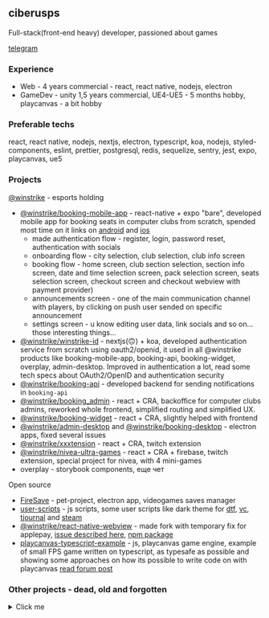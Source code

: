 ## ciberusps

Full-stack(front-end heavy) developer, passioned about games

[telegram](https://t.me/Ciberus)

### Experience

- Web - 4 years commercial - react, react native, nodejs, electron
- GameDev - unity 1,5 years commercial, UE4-UE5 - 5 months hobby, playcanvas - a bit hobby

### Preferable techs

react, react native, nodejs, nextjs, electron, typescript, koa, nodejs, styled-components, eslint, prettier, postgresql, redis, sequelize, sentry, jest, expo, playcanvas, ue5

### Projects

[@winstrike](https://winstrike.gg/) - esports holding

- [@winstrike/booking-mobile-app](https://github.com/winstrike/booking-mobile-app) - react-native + expo "bare", developed mobile app for booking seats in computer clubs from scratch, spended most time on it links on [android](https://play.google.com/store/apps/details?id=gg.winstrike.booking) and [ios](https://apps.apple.com/us/app/id1493178030?platform=iphone)
  - made authentication flow - register, login, password reset, authentication with socials
  - onboarding flow - city selection, club selection, club info screen
  - booking flow - home screen, club section selection, section info screen, date and time selection screen, pack selection screen, seats selection screen, checkout screen and checkout webview with payment provider)
  - announcements screen - one of the main communication channel with players, by clicking on push user sended on specific announcement
  - settings screen - u know editing user data, link socials and so on... those interesting things...
- [@winstrike/winstrike-id](https://github.com/winstrike/winstrike-id) - nextjs(🙃) + koa, developed authentication service from scratch using oauth2/openid, it used in all @winstrike products like booking-mobile-app, booking-api, booking-widget, overplay, admin-desktop. Improved in authentication a lot, read some tech specs about OAuth2/OpenID and authentication security
- [@winstrike/booking-api](https://github.com/winstrike/booking-api) - developed backend for sending notifications in `booking-api`
- [@winstrike/booking_admin](https://github.com/winstrike/booking_admin) - react + CRA, backoffice for computer clubs admins, reworked whole frontend, simplified routing and simplified UX.
- [@winstrike/booking-widget](https://github.com/winstrike/booking-widget) - react + CRA, slightly helped with frontend
- [@winstrike/admin-desktop](https://github.com/winstrike/admin-desktop) and [@winstrike/booking-desktop](https://github.com/winstrike/booking-desktop) - electron apps, fixed several issues
- [@winstrike/xxxtension](https://github.com/winstrike/xxxtension) - react + CRA, twitch extension
- [@winstrike/nivea-ultra-games](https://github.com/winstrike/nivea-ultra-games) - react + CRA + firebase, twitch extension, special project for nivea, with 4 mini-games
- overplay - storybook components, еще чет

Open source

- [FireSave](https://github.com/Ciberusps/FireSave) - pet-project, electron app, videogames saves manager
- [user-scripts](https://github.com/Ciberusps/user-scripts) - js scripts, some user scripts like dark theme for [dtf](https://dtf.ru), [vc](https://vc.ru/), [tjournal](https://tjournal.ru/) and [steam](https://store.steampowered.com/)
- [@winstrike/react-native-webview](https://github.com/winstrike/react-native-webview) - made fork with temporary fix for applepay, [issue described here](https://github.com/react-native-webview/react-native-webview/issues/920#issuecomment-720305564), [npm package](https://github.com/winstrike/react-native-webview/packages/610545)
- [playcanvas-typescript-example](https://github.com/Ciberusps/playcanvas-typescript-example) - js, playcanvas game engine, example of small FPS game written on typescript, as typesafe as possible and showing some approaches on how its possible to write code on with playcanvas [read forum post](https://forum.playcanvas.com/t/example-template-project-with-typescript/25272)

### Other projects - dead, old and forgotten

<details>
  <summary>Click me</summary>

  <details>
    <summary>artifaction.gg</summary>

    Artifaction.gg - site about valve game - Artifact started by DOTA2/Esports enthusiasts well known in DOTA 2 community(@SirActionSlacks, @Cyborgmatt, @SUNSfanTV, @bukkadota, @followNoxville) to build best community project where people may come for anything they want - casual videos, twitch shows, stats, tournaments, hot news, cards info, learning, cardsmith to make their own cards, deck builder, pathfinder and much more.

    I joined the team at the end of september. At start i wanted to make twitch extension - concept here later @bukkadota suggest me to help with site development and gave full freedom of choice of technology stack. 
    There was many changes in project structure/tech stack, here some solutions we use:
    - firebase cloud storage as CDN for UGC(raw images, thumbnails...)
    - firebase hosting - for static assets(js, html, css, images, fonts...)
    - cdn.artifaction.gg - repo for fetching images from artifact client and valve API -> processing them(trim, resize, convert) -> and save them in normalized structure. It use ValveResourceFormat to decompile assets from client.
  </details>

- bubbletext
- gamestat
- treasure simulator 2
- treasure simulator
- dota 2 wiki parser v2
- film search
- Yandex Mobilization 2016

</details>
